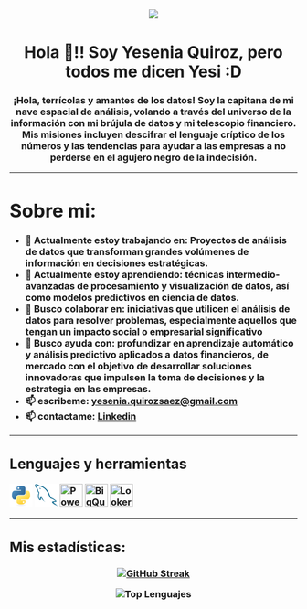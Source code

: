 <div id= "header" align="center" >
  <img src= "https://media.giphy.com/media/13HBDT4QSTpveU/giphy.gif" width = "200"/>
</div>
<h1 align="center">  Hola 👋!! Soy Yesenia Quiroz, pero todos me dicen Yesi :D 
  <!-- /!--><h3 align="center">¡Hola, terrícolas y amantes de los datos! Soy la capitana de mi nave espacial de análisis, volando a través del universo de la información con mi brújula de datos y mi telescopio financiero. Mis misiones incluyen descifrar el lenguaje críptico de los números y las tendencias para ayudar a las empresas a no perderse en el agujero negro de la indecisión. 
 

---
<div align="left">
<h1>Sobre mi: </h1>

- 🔭 Actualmente estoy trabajando en: Proyectos de análisis de datos que transforman grandes volúmenes de información en decisiones estratégicas.
- 🌱 Actualmente estoy aprendiendo: técnicas intermedio-avanzadas de procesamiento y visualización de datos, así como modelos predictivos en ciencia de datos.
- 👯  Busco colaborar en: iniciativas que utilicen el análisis de datos para resolver problemas, especialmente aquellos que tengan un impacto social o empresarial significativo
- 🤔 Busco ayuda con: profundizar en aprendizaje automático y análisis predictivo aplicados a datos financieros, de mercado con el objetivo de desarrollar soluciones innovadoras que impulsen la toma de decisiones y la estrategia en las empresas.
- 📫 escribeme: yesenia.quirozsaez@gmail.com
- 📫 contactame: [Linkedin](https://www.linkedin.com/in/yeseniaquirozsaez/)

---

<div align="left">
  <h2> Lenguajes y herramientas </h2>
  <div>
    <img src= "https://github.com/devicons/devicon/blob/master/icons/python/python-original.svg" title ="Python" width = "40" height = "40"/>
    <img src= "https://github.com/devicons/devicon/blob/master/icons/mysql/mysql-plain.svg" title ="SQL" width = "40" height = "40"/>
   <img src= "https://eucariota.eu/wp-content/uploads/2020/01/PowerBI.jpg" title ="Power Bi" width = "40" height = "40"/>
   <img src= "https://e7.pngegg.com/pngimages/29/812/png-clipart-bigquery-google-cloud-platform-cloud-computing-database-google-blue-logo.png" title ="BigQuery" width = "40" height = "40"/>
   <img src= "https://www.marceldigital.com/media/r2hpgurg/looker-studio-logo-2.png?width=206&height=184" title ="Looker Studio" width = "40" height = "40"/>
    
  </div>
  
---
<h2>Mis estadísticas: </h2>
<div id= "header" align="center" >

  
[![GitHub Streak](https://streak-stats.demolab.com?user=Yesi0&theme=dark&hide_border=true&locale=es)](https://git.io/streak-stats)

![Top Lenguajes](https://github-readme-stats.vercel.app/api/top-langs/?username=Yesi0&layout=compact&theme=dark)

